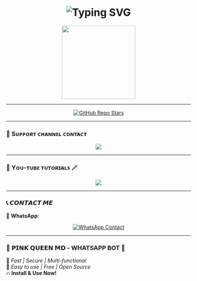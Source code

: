 <h1 align="center">
  <img src="https://readme-typing-svg.herokuapp.com?font=Fira+Code&pause=1000&color=F705F7&center=true&vCenter=true&width=500&lines=🔥+PINk+QUEEN+MD+🔥;💖+WhatsApp+Bot+💖;🚀+Fast+and+Powerful+🚀" alt="Typing SVG" />
</h1>

<p align="center">
  <img src="https://i.imgur.com/zXQwJhf.png" width="200">
</p>

---


<p align="center">
  <a href="https://github.com/your-repo-link">
    <img src="https://img.shields.io/github/stars/your-repo-link?style=for-the-badge&color=yellow" alt="GitHub Repo Stars">
  </a>
</p>

---

### 💭 **Sᴜᴘᴘᴏʀᴛ ᴄʜᴀɴɴᴇʟ ᴄᴏɴᴛᴀᴄᴛ**
<p align="center">
  <a href="https://whatsapp.com/channel/0029Vb0rCUr72WU3uq0yMg42">
    <img src="https://img.shields.io/badge/WhatsApp-Support%20Channel-green?style=for-the-badge&logo=whatsapp">
  </a>
</p>

---

### 🎥 **Yᴏᴜ-ᴛᴜʙᴇ ᴛᴜᴛᴏʀɪᴀʟꜱ** 🪄
<p align="center">
  <a href="https://youtube.com/@pinkqueenmd?si=1rET_h_GijRWIryA">
    <img src="https://img.shields.io/badge/YouTube-Tutorials-red?style=for-the-badge&logo=youtube">
  </a>
</p>

---

### 📞 **𝘾𝙊𝙉𝙏𝘼𝘾𝙏 𝙈𝙀**  
📩 **WhatsApp:**  
<p align="center">
  <a href="https://wa.me/94783314361?text=PINk_QUEEN_MD_whats_app_botge_awl_😭😥">
    <img src="https://img.shields.io/badge/Contact%20Me%20on%20WhatsApp-%2300E676.svg?style=for-the-badge&logo=whatsapp&logoColor=white" alt="WhatsApp Contact">
  </a>
</p>

---

### 🤖 **𝗣𝗜𝗡𝗞 𝗤𝗨𝗘𝗘𝗡 𝗠𝗗 - WHATSAPP BOT** 🥀  
📌 *Fast | Secure | Multi-functional*  
🚀 *Easy to use | Free | Open Source*  
🔥 **Install & Use Now!**  
